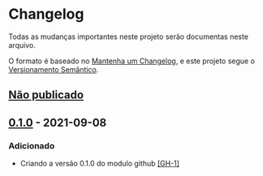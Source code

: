 # Changelog

Todas as mudanças importantes neste projeto serão documentas neste arquivo.

O formato é baseado no [Mantenha um Changelog](https://keepachangelog.com/pt-BR/1.0.0/),
e este projeto segue o [Versionamento Semântico](https://semver.org/lang/pt-BR/spec/v2.0.0.html).

## [Não publicado]

## [0.1.0] - 2021-09-08
### Adicionado

- Criando a versão 0.1.0 do modulo github [[GH-1]](https://github.com/mentoriaiac/iac-modulo-github/pull/1)


[Não publicado]: https://github.com/mentoriaiac/iac-modulo-github/compare/0.1.0...HEAD
[0.1.0]: https://github.com/mentoriaiac/iac-modulo-github/releases/tag/0.1.0